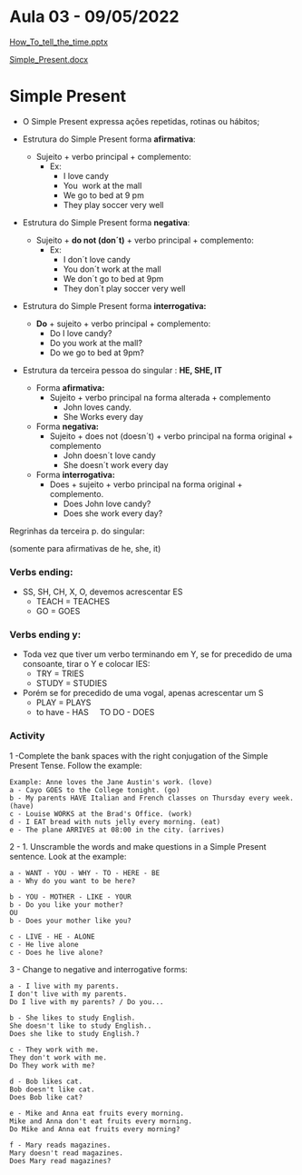 # Aula 03 - 09/05/2022

[How_To_tell_the_time.pptx](Aula%2003%20-%2009%2005%202022%20b15328e276a04d7a86758a36f2721361/How_To_tell_the_time.pptx)

[Simple_Present.docx](Aula%2003%20-%2009%2005%202022%20b15328e276a04d7a86758a36f2721361/Simple_Present.docx)

# Simple Present

- O Simple Present expressa ações repetidas, rotinas ou hábitos;
- Estrutura do Simple Present forma **afirmativa**:
    - Sujeito + verbo principal + complemento:
        - Ex:
            - I love candy
            - You  work at the mall
            - We go to bed at 9 pm
            - They play soccer very well
            
- Estrutura do Simple Present forma **negativa**:
    - Sujeito + **do not (don´t)** + verbo principal + complemento:
        - Ex:
            - I don´t love candy
            - You don´t work at the mall
            - We don´t go to bed at 9pm
            - They don´t play soccer very well

- Estrutura do Simple Present forma **interrogativa:**
    - **Do** + sujeito + verbo principal + complemento:
        - Do I love candy?
        - Do you work at the mall?
        - Do we go to bed at 9pm?

- Estrutura da terceira pessoa do singular : **HE, SHE, IT**
    - Forma **afirmativa:**
        - Sujeito + verbo principal na forma alterada + complemento
            - John loves candy.
            - She Works every day
    - Forma **negativa:**
        - Sujeito + does not (doesn´t) + verbo principal na forma original + complemento
            - John doesn´t love candy
            - She doesn´t work every day
    - Forma **interrogativa:**
        - Does + sujeito + verbo principal na forma original + complemento.
            - Does John love candy?
            - Does she work every day?
            

Regrinhas da terceira p. do singular:

(somente para afirmativas de he, she, it)

### Verbs ending:

- SS, SH, CH, X, O, devemos acrescentar ES
    - TEACH = TEACHES
    - GO = GOES

### Verbs ending y:

- Toda vez que tiver um verbo terminando em Y, se for precedido de uma consoante, tirar o Y e colocar IES:
    - TRY = TRIES
    - STUDY = STUDIES
- Porém se for precedido de uma vogal, apenas acrescentar um S
    - PLAY = PLAYS
    - to have - HAS     TO DO - DOES

### **Activity**

1 -Complete the bank spaces with the right conjugation of the Simple Present Tense. Follow the example:

```
Example: Anne loves the Jane Austin's work. (love)
a - Cayo GOES to the College tonight. (go)
b - My parents HAVE Italian and French classes on Thursday every week. (have)
c - Louise WORKS at the Brad's Office. (work)
d - I EAT bread with nuts jelly every morning. (eat)
e - The plane ARRIVES at 08:00 in the city. (arrives)
```

2 - 1. Unscramble the words and make questions in a Simple Present sentence. Look at the example:

```
a - WANT - YOU - WHY - TO - HERE - BE
a - Why do you want to be here?

b - YOU - MOTHER - LIKE - YOUR
b - Do you like your mother?
OU
b - Does your mother like you?

c - LIVE - HE - ALONE
c - He live alone
c - Does he live alone?
```

3 - Change to negative and interrogative forms:

```
a - I live with my parents.
I don't live with my parents.
Do I live with my parents? / Do you...

b - She likes to study English.
She doesn't like to study English..
Does she like to study English.?

c - They work with me.
They don't work with me.
Do They work with me?

d - Bob likes cat.
Bob doesn't like cat.
Does Bob like cat?

e - Mike and Anna eat fruits every morning.
Mike and Anna don't eat fruits every morning.
Do Mike and Anna eat fruits every morning?

f - Mary reads magazines.
Mary doesn't read magazines.
Does Mary read magazines?
```